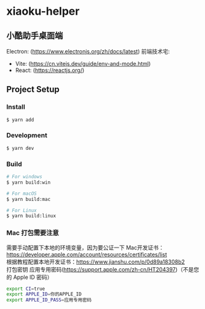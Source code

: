 # xiaoku-helper

小酷助手桌面端  
---
Electron: (https://www.electronjs.org/zh/docs/latest)
前端技术宅:   
- Vite: (https://cn.vitejs.dev/guide/env-and-mode.html)
- React: (https://reactjs.org/)

## Project Setup

### Install

```bash
$ yarn add
```

### Development

```bash
$ yarn dev
```

### Build
```bash
# For windows
$ yarn build:win

# For macOS
$ yarn build:mac

# For Linux
$ yarn build:linux
```

### Mac 打包需要注意
需要手动配置下本地的环境变量，因为要公证一下 
Mac开发证书：https://developer.apple.com/account/resources/certificates/list  
根据教程配置本地开发证书：https://www.jianshu.com/p/0d89a18308b2  
打包密钥 应用专用密码(https://support.apple.com/zh-cn/HT204397)（不是您的 Apple ID 密码）  

```bash
export CI=true
export APPLE_ID=你的APPLE_ID
export APPLE_ID_PASS=应用专用密码
```
